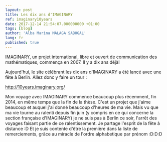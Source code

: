 ```yaml
---
layout: post
title: Les dix ans d'IMAGINARY
ref: imaginary10years
date: 2017-12-14 21:54:07.000000000 +01:00
tags: [blog]
author: 'Alba Marina MÁLAGA SABOGAL'
lang: fr
published: true
---
```


IMAGINARY, un projet international, libre et ouvert de communication des mathématiques, commença en 2007. Il y a dix ans déjà!

Aujourd'hui, le site célébrant les dix ans d'IMAGINARY a été lancé avec une fête à Berlin. Allez donc y faire un tour :

<http://10years.imaginary.org/>

Mon voyage avec IMAGINARY commence beaucoup plus récemment, fin 2014, en même temps que la fin de la thèse. C'est un projet que j'aime beaucoup et auquel j'ai donné beaucoup d'heures de ma vie. Mais vu que ma vie tourne au ralenti depuis fin juin (y compris en ce qui concerne la section française d'IMAGINARY) je ne suis pas à Berlin ce soir, l'arrêt des voyages faisant partie de ce ralentissement. Je partage l'esprit de la fête à distance :D Et je suis contente d'être la première dans la liste de remerciements, grâce au miracle de l'ordre alphabetique par prénom :D:D:D
